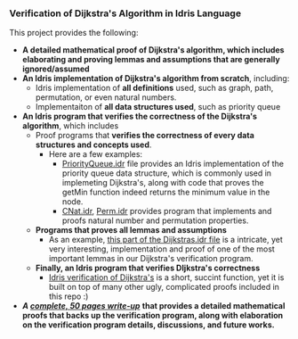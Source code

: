 ### Verification of Dijkstra's Algorithm in Idris Language

This project provides the following: 
- **A detailed mathematical proof of Dijkstra's algorithm, which includes elaborating and proving lemmas and assumptions that are generally ignored/assumed**
- **An Idris implementation of Dijkstra's algorithm from scratch**, including: 
  - Idris implementation of **all definitions** used, such as graph, path, permutation, or even natural numbers. 
  - Implementaiton of **all data structures used**, such as priority queue
- **An Idris program that verifies the correctness of the Dijkstra's algorithm**, which includes 
  - Proof programs that **verifies the correctness of every data structures and concepts used**. 
      - Here are a few examples: 
        - [PriorityQueue.idr](https://github.com/EileenFeng/Verifying-Dijkstras-Algorithm-in-Idris/blob/master/code/PriorityQueue.idr) file provides an Idris implementation of the priority queue data structure, which is commonly used in implemeting Dijkstra's, along with code that proves the getMin function indeed returns the minimum value in the node. 
        - [CNat.idr](https://github.com/EileenFeng/Verifying-Dijkstras-Algorithm-in-Idris/blob/master/code/CNat.idr), [Perm.idr](https://github.com/EileenFeng/Verifying-Dijkstras-Algorithm-in-Idris/blob/master/code/Perm.idr) provides program that implements and proofs natural number and permutation properties.
  - **Programs that proves all lemmas and assumptions**
      - As an example, [this part of the Dijkstras.idr file](https://github.com/EileenFeng/Verifying-Dijkstras-Algorithm-in-Idris/blob/master/code/Dijkstras.idr#L539-L744) is a intricate, yet very interesting, implementation and proof of one of the most important lemmas in our Dijkstra's verification program.
  - **Finally, an Idris program that verifies DIjkstra's correctness**
      - [Idris verification of Dijkstra's](https://github.com/EileenFeng/Verifying-Dijkstras-Algorithm-in-Idris/blob/master/code/Dijkstras.idr#L764-L785) is a short, succint function, yet it is built on top of many other ugly, complicated proofs included in this repo :) 
- ***A [complete, 50 pages write-up](https://github.com/EileenFeng/Verifying-Dijkstras-Algorithm-in-Idris/blob/master/writing/final_draft.pdf)*** **that provides a detailed mathematical proofs that backs up the verification program, along with elaboration on the verification program details, discussions, and future works.**
